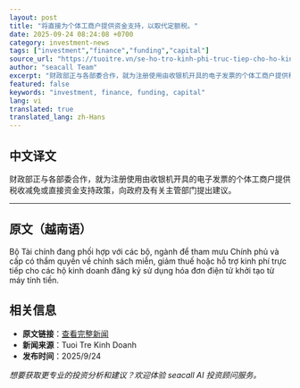 ```yaml
---
layout: post
title: "将直接为个体工商户提供资金支持，以取代定额税。"
date: 2025-09-24 08:24:08 +0700
category: investment-news
tags: ["investment","finance","funding","capital"]
source_url: "https://tuoitre.vn/se-ho-tro-kinh-phi-truc-tiep-cho-ho-kinh-doanh-khi-bo-thue-khoan-20250924113709155.htm"
author: "seacall Team"
excerpt: "财政部正与各部委合作，就为注册使用由收银机开具的电子发票的个体工商户提供税收减免或直接资金支持政策，向政府及有关主管部门提出建议。..."
featured: false
keywords: "investment, finance, funding, capital"
lang: vi
translated: true
translated_lang: zh-Hans
---
```


## 中文译文

财政部正与各部委合作，就为注册使用由收银机开具的电子发票的个体工商户提供税收减免或直接资金支持政策，向政府及有关主管部门提出建议。

---

## 原文（越南语）

Bộ Tài chính đang phối hợp với các bộ, ngành để tham mưu Chính phủ và cấp có thẩm quyền về chính sách miễn, giảm thuế hoặc hỗ trợ kinh phí trực tiếp cho các hộ kinh doanh đăng ký sử dụng hóa đơn điện tử khởi tạo từ máy tính tiền.

## 相关信息

- **原文链接**：[查看完整新闻](https://tuoitre.vn/se-ho-tro-kinh-phi-truc-tiep-cho-ho-kinh-doanh-khi-bo-thue-khoan-20250924113709155.htm)
- **新闻来源**：Tuoi Tre Kinh Doanh
- **发布时间**：2025/9/24

*想要获取更专业的投资分析和建议？欢迎体验 seacall AI 投资顾问服务。*